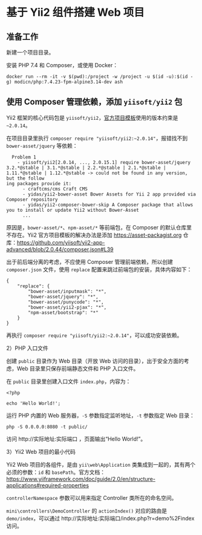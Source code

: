 # 基于 Yii2 组件搭建 Web 项目

## 准备工作

新建一个项目目录。

安装 PHP 7.4 和 Composer，或使用 Docker：

    docker run --rm -it -v $(pwd):/project -w /project -u $(id -u):$(id -g) modicn/php:7.4.23-fpm-alpine3.14-dev ash

## 使用 Composer 管理依赖，添加 `yiisoft/yii2` 包

Yii2 框架的核心代码包是 `yiisoft/yii2`，[官方项目模板](https://github.com/yiisoft/yii2-app-advanced)使用的版本约束是`~2.0.14`。

在项目目录里执行 `composer require "yiisoft/yii2:~2.0.14"`，报错找不到 `bower-asset/jquery` 等依赖：

```
  Problem 1
    - yiisoft/yii2[2.0.14, ..., 2.0.15.1] require bower-asset/jquery 3.2.*@stable | 3.1.*@stable | 2.2.*@stable | 2.1.*@stable | 1.11.*@stable | 1.12.*@stable -> could not be found in any version, but the follow
ing packages provide it:
      - craftcms/cms Craft CMS
      - yidas/yii2-bower-asset Bower Assets for Yii 2 app provided via Composer repository
      - yidas/yii2-composer-bower-skip A Composer package that allows you to install or update Yii2 without Bower-Asset
      ...
```

原因是，`bower-asset/*`、`npm-asset/*` 等前端包，在 Composer 的默认仓库里不存在。Yii2 官方项目模板的解决办法是添加 https://asset-packagist.org 仓库：https://github.com/yiisoft/yii2-app-advanced/blob/2.0.44/composer.json#L39

出于前后端分离的考虑，不应使用 Composer 管理前端依赖，所以创建 `composer.json` 文件，使用 `replace` 配置来跳过前端包的安装，具体内容如下：

```
{
    "replace": {
        "bower-asset/inputmask": "*",
        "bower-asset/jquery": "*",
        "bower-asset/punycode": "*",
        "bower-asset/yii2-pjax": "*",
        "npm-asset/bootstrap": "*"
    }
}
```

再执行 `composer require "yiisoft/yii2:~2.0.14"`，可以成功安装依赖。

2）PHP 入口文件

创建 `public` 目录作为 Web 目录（开放 Web 访问的目录），出于安全方面的考虑，Web 目录里只保存前端静态文件和 PHP 入口文件。

在 `public` 目录里创建入口文件 `index.php`，内容为：

    <?php

    echo 'Hello World!';

运行 PHP 内置的 Web 服务器，`-S` 参数指定监听地址，`-t` 参数指定 Web 目录：

    php -S 0.0.0.0:8080 -t public/

访问 http://实际地址:实际端口 ，页面输出“Hello World!”。

3）Yii2 Web 项目的最小代码

Yii2 Web 项目的各组件，是由 `yii\web\Application` 类集成到一起的，其有两个必须的参数：`id` 和 `basePath`。官方文档：https://www.yiiframework.com/doc/guide/2.0/en/structure-applications#required-properties

`controllerNamespace` 参数可以用来指定 Controller 类所在的命名空间。

`mini\controllers\DemoController` 的 `actionIndex()` 对应的路由是 `demo/index`，可以通过 http://实际地址:实际端口/index.php?r=demo%2Findex 访问。
